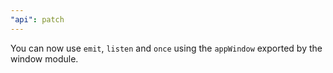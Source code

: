 ```yaml
---
"api": patch
---
```


You can now use `emit`, `listen` and `once` using the `appWindow` exported by the window module.
